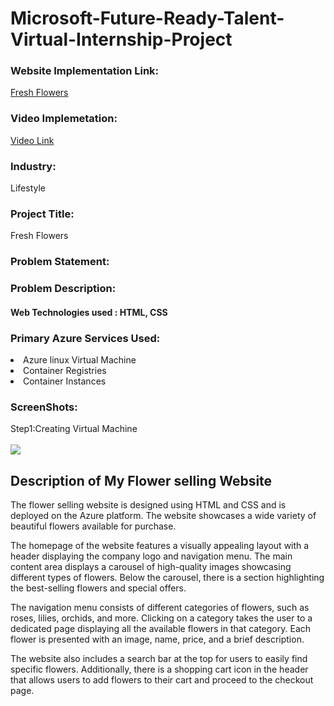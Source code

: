 <h1> Microsoft-Future-Ready-Talent-Virtual-Internship-Project</h1>

<h3>Website Implementation Link:</h3>

<a href="http://flowerapp.djemdcg4cubjc2gx.eastus.azurecontainer.io/">Fresh Flowers</a>

<h3>Video Implemetation:</h3>

<a href="https://drive.google.com/drive/folders/1EnBu3FVFj7i0rWhaQEEyL9-vZN02Cxjj?usp=drive_link">Video Link</a>


<h3>Industry:</h3>
Lifestyle

<h3>Project Title: </h3>
Fresh Flowers

<h3>Problem Statement:</h3>


<h3>Problem Description:</h3>

<h4>Web Technologies used : HTML, CSS</h4>

<h3>Primary Azure Services Used:</h3>
<li>Azure linux Virtual Machine</li>
<li>Container Registries</li>
<li>Container Instances</li>

<h3>ScreenShots:</h3>
Step1:Creating Virtual Machine
<br>

<br>
<img src="https://github.com/shrutigaw/healthhubfr/assets/149674333/1792ee34-5921-4de8-8786-2fea02f66718"></img>
<br>
<h2>Description of My Flower selling Website</h2>
<p>
The flower selling website is designed using HTML and CSS and is deployed on the Azure platform. The website showcases a wide variety of beautiful flowers available for purchase.
</p>

<p>
The homepage of the website features a visually appealing layout with a header displaying the company logo and navigation menu. The main content area displays a carousel of high-quality images showcasing different types of flowers. Below the carousel, there is a section highlighting the best-selling flowers and special offers.
</p>

<p>
The navigation menu consists of different categories of flowers, such as roses, lilies, orchids, and more. Clicking on a category takes the user to a dedicated page displaying all the available flowers in that category. Each flower is presented with an image, name, price, and a brief description.
</p>

<p>
The website also includes a search bar at the top for users to easily find specific flowers. Additionally, there is a shopping cart icon in the header that allows users to add flowers to their cart and proceed to the checkout page.
</p>
